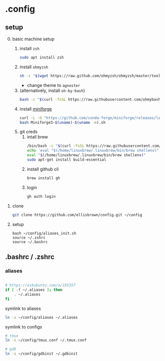 # .config

## setup
0. basic machine setup
    1. install `zsh`
        ```bash
        sudo apt install zsh
        ```
    2. install `ohmyzsh` 
        ```bash
        sh -c "$(wget https://raw.github.com/ohmyzsh/ohmyzsh/master/tools/install.sh -O -)"
        ```
        - change theme to `agnoster`
    3. (alternatively, install `oh-by-bash`)
        ```bash
        bash -c "$(curl -fsSL https://raw.githubusercontent.com/ohmybash/oh-my-bash/master/tools/install.sh)"
        ```
    4. install [miniforge](https://github.com/conda-forge/miniforge)
        ```bash
        curl -L -O "https://github.com/conda-forge/miniforge/releases/latest/download/Miniforge3-$(uname)-$(uname -m).sh"
        bash Miniforge3-$(uname)-$(uname -m).sh
        ```
    5. git creds
        1. intall brew
            ```bash
            /bin/bash -c "$(curl -fsSL https://raw.githubusercontent.com/Homebrew/install/master/install.sh)"
            echo 'eval "$(/home/linuxbrew/.linuxbrew/bin/brew shellenv)"' >> /home/ebrown/.zprofile
            eval "$(/home/linuxbrew/.linuxbrew/bin/brew shellenv)"
            sudo apt-get install build-essential
            ```
        2. install github cli
            ```bash
            brew install gh
            ```
        3. login
            ```bash
            gh auth login
            ```

1. clone
    ```bash
    git clone https://github.com/ellisbrown/config.git ~/config
    ```

2. setup
    ```
    bash ~/config/aliases_init.sh
    source ~/.zshrc
    source ~/.bashrc
    ```

## .bashrc / .zshrc

### aliases
```bash

# https://askubuntu.com/a/195357
if [ -f ~/.aliases ]; then
    . ~/.aliases
fi

```

symlink to aliases
```bash
ln -s ~/config/aliases ~/.aliases
```

symlink to configs
```bash
# tmux
ln -s ~/config/tmux.conf ~/.tmux.conf

# gdb
ln -s ~/config/gdbinit ~/.gdbinit
```
